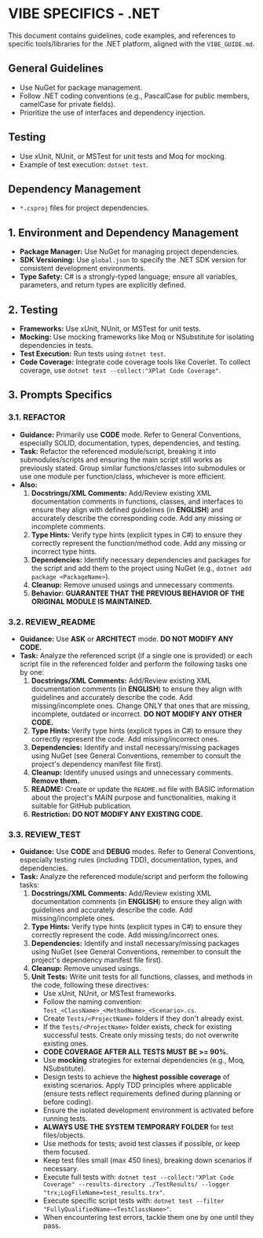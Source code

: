 # VIBE SPECIFICS - .NET

This document contains guidelines, code examples, and references to specific tools/libraries for the .NET platform, aligned with the `VIBE_GUIDE.md`.

## General Guidelines
*   Use NuGet for package management.
*   Follow .NET coding conventions (e.g., PascalCase for public members, camelCase for private fields).
*   Prioritize the use of interfaces and dependency injection.

## Testing
*   Use xUnit, NUnit, or MSTest for unit tests and Moq for mocking.
*   Example of test execution: `dotnet test`.

## Dependency Management
*   `*.csproj` files for project dependencies.

## 1. Environment and Dependency Management
*   **Package Manager:** Use NuGet for managing project dependencies.
*   **SDK Versioning:** Use `global.json` to specify the .NET SDK version for consistent development environments.
*   **Type Safety:** C# is a strongly-typed language; ensure all variables, parameters, and return types are explicitly defined.

## 2. Testing
*   **Frameworks:** Use xUnit, NUnit, or MSTest for unit tests.
*   **Mocking:** Use mocking frameworks like Moq or NSubstitute for isolating dependencies in tests.
*   **Test Execution:** Run tests using `dotnet test`.
*   **Code Coverage:** Integrate code coverage tools like Coverlet. To collect coverage, use `dotnet test --collect:"XPlat Code Coverage"`.

## 3. Prompts Specifics

### 3.1. REFACTOR
*   **Guidance:** Primarily use **CODE** mode. Refer to General Conventions, especially SOLID, documentation, types, dependencies, and testing.
*   **Task:** Refactor the referenced module/script, breaking it into submodules/scripts and ensuring the main script still works as previously stated. Group similar functions/classes into submodules or use one module per function/class, whichever is more efficient.
*   **Also:**
    1.  **Docstrings/XML Comments:** Add/Review existing XML documentation comments in functions, classes, and interfaces to ensure they align with defined guidelines (in **ENGLISH**) and accurately describe the corresponding code. Add any missing or incomplete comments.
    2.  **Type Hints:** Verify type hints (explicit types in C#) to ensure they correctly represent the function/method code. Add any missing or incorrect type hints.
    3.  **Dependencies:** Identify necessary dependencies and packages for the script and add them to the project using NuGet (e.g., `dotnet add package <PackageName>`).
    4.  **Cleanup:** Remove unused usings and unnecessary comments.
    5.  **Behavior:** **GUARANTEE THAT THE PREVIOUS BEHAVIOR OF THE ORIGINAL MODULE IS MAINTAINED.**

### 3.2. REVIEW_README
*   **Guidance:** Use **ASK** or **ARCHITECT** mode. **DO NOT MODIFY ANY CODE.**
*   **Task:** Analyze the referenced script (if a single one is provided) or each script file in the referenced folder and perform the following tasks one by one:
    1.  **Docstrings/XML Comments:** Add/Review existing XML documentation comments (in **ENGLISH**) to ensure they align with guidelines and accurately describe the code. Add missing/incomplete ones. Change ONLY that ones that are missing, incomplete, outdated or incorrect. **DO NOT MODIFY ANY OTHER CODE.**
    2.  **Type Hints:** Verify type hints (explicit types in C#) to ensure they correctly represent the code. Add missing/incorrect ones.
    3.  **Dependencies:** Identify and install necessary/missing packages using NuGet (see General Conventions, remember to consult the project's dependency manifest file first).
    4.  **Cleanup:** Identify unused usings and unnecessary comments. **Remove them.**
    5.  **README:** Create or update the `README.md` file with BASIC information about the project's MAIN purpose and functionalities, making it suitable for GitHub publication.
    6.  **Restriction:** **DO NOT MODIFY ANY EXISTING CODE.**

### 3.3. REVIEW_TEST
*   **Guidance:** Use **CODE** and **DEBUG** modes. Refer to General Conventions, especially testing rules (including TDD), documentation, types, and dependencies.
*   **Task:** Analyze the referenced module/script and perform the following tasks:
    1.  **Docstrings/XML Comments:** Add/Review existing XML documentation comments (in **ENGLISH**) to ensure they align with guidelines and accurately describe the code. Add missing/incomplete ones.
    2.  **Type Hints:** Verify type hints (explicit types in C#) to ensure they correctly represent the code. Add missing/incorrect ones.
    3.  **Dependencies:** Identify and install necessary/missing packages using NuGet (see General Conventions, remember to consult the project's dependency manifest file first).
    4.  **Cleanup:** Remove unused usings.
    5.  **Unit Tests:** Write unit tests for all functions, classes, and methods in the code, following these directives:
        *   Use xUnit, NUnit, or MSTest frameworks.
        *   Follow the naming convention: `Test_<ClassName>_<MethodName>_<Scenario>.cs`.
        *   Create `Tests/<ProjectName>` folders if they don't already exist.
        *   If the `Tests/<ProjectName>` folder exists, check for existing successful tests. Create only missing tests; do not overwrite existing ones.
        *   **CODE COVERAGE AFTER ALL TESTS MUST BE >= 90%.**
        *   Use **mocking** strategies for external dependencies (e.g., Moq, NSubstitute).
        *   Design tests to achieve the **highest possible coverage** of existing scenarios. Apply TDD principles where applicable (ensure tests reflect requirements defined during planning or before coding).
        *   Ensure the isolated development environment is activated before running tests.
        *   **ALWAYS USE THE SYSTEM TEMPORARY FOLDER** for test files/objects.
        *   Use methods for tests; avoid test classes if possible, or keep them focused.
        *   Keep test files small (max 450 lines), breaking down scenarios if necessary.
        *   Execute full tests with: `dotnet test --collect:"XPlat Code Coverage" --results-directory ./TestResults/ --logger "trx;LogFileName=test_results.trx"`.
        *   Execute specific script tests with: `dotnet test --filter "FullyQualifiedName~<TestClassName>"`.
        *   When encountering test errors, tackle them one by one until they pass.
